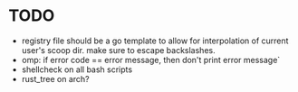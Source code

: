 # TODO

- registry file should be a go template to allow for interpolation of current user's scoop dir. make sure to escape backslashes.
- omp: if error code == error message, then don't print error message`
- shellcheck on all bash scripts
- rust_tree on arch?
